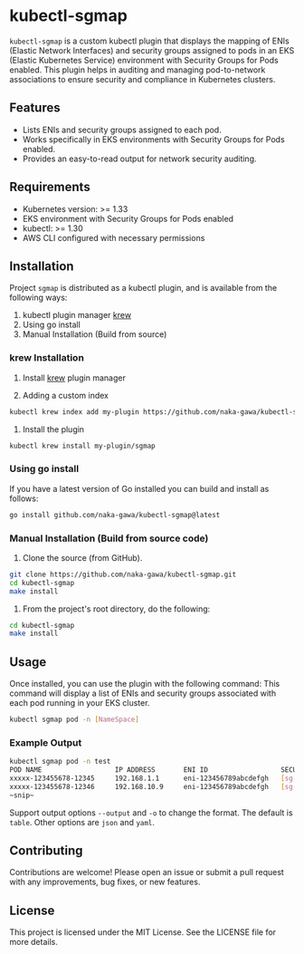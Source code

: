 # kubectl-sgmap

`kubectl-sgmap` is a custom kubectl plugin that displays the mapping of ENIs (Elastic Network Interfaces) and security groups assigned to pods in an EKS (Elastic Kubernetes Service) environment with Security Groups for Pods enabled. This plugin helps in auditing and managing pod-to-network associations to ensure security and compliance in Kubernetes clusters.

## Features

- Lists ENIs and security groups assigned to each pod.
- Works specifically in EKS environments with Security Groups for Pods enabled.
- Provides an easy-to-read output for network security auditing.

## Requirements

- Kubernetes version: >= 1.33
- EKS environment with Security Groups for Pods enabled
- kubectl: >= 1.30
- AWS CLI configured with necessary permissions

## Installation

Project `sgmap` is distributed as a kubectl plugin, and is available from the following ways:

1. kubectl plugin manager [krew](https://krew.sigs.k8s.io/docs/user-guide/setup/install/)
2. Using go install
3. Manual Installation (Build from source)

### krew Installation

1. Install [krew](https://krew.sigs.k8s.io/docs/user-guide/setup/install/) plugin manager

1. Adding a custom index

```bash
kubectl krew index add my-plugin https://github.com/naka-gawa/kubectl-sgmap.git
```

1. Install the plugin

```bash
kubectl krew install my-plugin/sgmap
```

### Using go install

If you have a latest version of Go installed you can build and install as follows:

```bash
go install github.com/naka-gawa/kubectl-sgmap@latest
```

### Manual Installation (Build from source code)

1. Clone the source (from GitHub).

```bash
git clone https://github.com/naka-gawa/kubectl-sgmap.git
cd kubectl-sgmap
make install
```

1. From the project's root directory, do the following:

```bash
cd kubectl-sgmap
make install
```

## Usage

Once installed, you can use the plugin with the following command:
This command will display a list of ENIs and security groups associated with each pod running in your EKS cluster.

```bash
kubectl sgmap pod -n [NameSpace]
```

### Example Output

```bash
kubectl sgmap pod -n test
POD NAME                  IP ADDRESS       ENI ID                  SECURITY GROUP IDS
xxxxx-123455678-12345     192.168.1.1      eni-123456789abcdefgh   [sg-0123456789abcdefg]
xxxxx-123455678-12346     192.168.10.9     eni-123456789abcdefgh   [sg-0123456789abcdefg]
~snip~
```

Support output options `--output` and `-o` to change the format.
The default is `table`. Other options are `json` and `yaml`.

## Contributing

Contributions are welcome! Please open an issue or submit a pull request with any improvements, bug fixes, or new features.

## License

This project is licensed under the MIT License. See the LICENSE file for more details.
